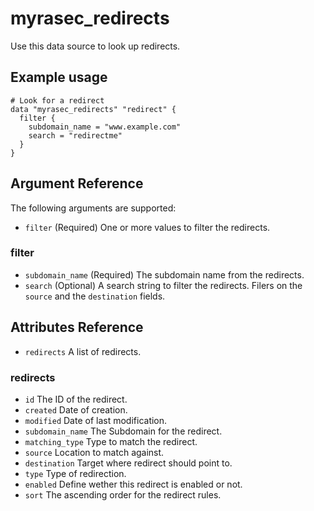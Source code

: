 # myrasec_redirects

Use this data source to look up redirects.

## Example usage

```hcl
# Look for a redirect
data "myrasec_redirects" "redirect" {
  filter {
    subdomain_name = "www.example.com"
    search = "redirectme"
  }
}
```

## Argument Reference

The following arguments are supported:

* `filter` (Required) One or more values to filter the redirects.

### filter
* `subdomain_name` (Required) The subdomain name from the redirects.
* `search` (Optional) A search string to filter the redirects. Filers on the `source` and the `destination` fields.

## Attributes Reference
* `redirects` A list of redirects.

### redirects
* `id` The ID of the redirect.
* `created` Date of creation.
* `modified` Date of last modification.
* `subdomain_name` The Subdomain for the redirect.
* `matching_type` Type to match the redirect.
* `source` Location to match against.
* `destination` Target where redirect should point to.
* `type` Type of redirection.
* `enabled` Define wether this redirect is enabled or not.
* `sort` The ascending order for the redirect rules.